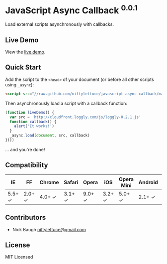 
# JavaScript Async Callback <sup>0.0.1</sup>

Load external scripts asynchronously with callbacks.

## Live Demo

View the <a href="http://niftylettuce.github.com/javascript-async-callback">live demo</a>.

## Quick Start

Add the script to the `<head>` of your document (or before all other scripts using `_async`):

```html
<script src="//raw.github.com/niftylettuce/javascript-async-callback/master/async.min.js"></script>
```

Then asynchronously load a script with a callback function:

```js
(function liveDemo() {
  var src = 'http://cloudfront.loggly.com/js/loggly-0.2.1.js'
  function callback() {
    alert('It works!')
  }
  _async.load(document, src, callback)
}())
```

... and you're done!

## Compatibility

<table>
<thead>
<th>IE</th>
<th>FF</th>
<th>Chrome</th>
<th>Safari</th>
<th>Opera</th>
<th>iOS</th>
<th>Opera Mini</th>
<th>Android</th>
<th>Blackberry</th>
<th>Opera Mobile</th>
<th>Chrome Android</th>
<th>Firefox Android</th>
</thead>
<tbody>
<tr>
<td>5.5+ &#x2713;</td>
<td>2.0+ &#x2713;</td>
<td>4.0+ &#x2713;</td>
<td>3.1+ &#x2713;</td>
<td>9.0+ &#x2713;</td>
<td>3.2+ &#x2713;</td>
<td>5.0+ &#x2713;</td>
<td>2.1+ &#x2713;</td>
<td>7.0+ &#x2713;</td>
<td>10.0+ &#x2713;</td>
<td>18.0+ &#x2713;</td>
<td>15.0+ &#x2713;</td>
</tr>
</tbody>
</table>

## Contributors

* Nick Baugh <niftylettuce@gmail.com>

## License

MIT Licensed
